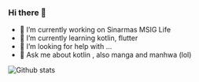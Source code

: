### Hi there 👋

- 🔭 I’m currently working on Sinarmas MSIG Life
- 🌱 I’m currently learning kotlin, flutter
- 🤔 I’m looking for help with ...
- 💬 Ask me about kotlin , also manga and manhwa (lol)

![Github stats](https://github-readme-stats.vercel.app/api?username=yourGithubUsername)
